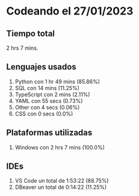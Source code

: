 # Codeando el 27/01/2023

## Tiempo total
2 hrs 7 mins.

## Lenguajes usados
1. Python con 1 hr 49 mins (85.86%)
1. SQL con 14 mins (11.25%)
1. TypeScript con 2 mins (2.11%)
1. YAML con 55 secs (0.73%)
1. Other con 4 secs (0.06%)
1. CSS con 0 secs (0.0%)

## Plataformas utilizadas
1. Windows con 2 hrs 7 mins (100.0%)

## IDEs
1. VS Code un total de 1:53:22 (88.75%)
1. DBeaver un total de 0:14:22 (11.25%)
